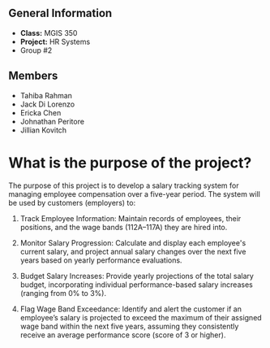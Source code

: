 ## General Information
- **Class:** MGIS 350 
- **Project:** HR Systems
- Group #2 

## Members 
- Tahiba Rahman
- Jack Di Lorenzo
- Ericka Chen
- Johnathan Peritore
- Jillian Kovitch

# What is the purpose of the project?

The purpose of this project is to develop a salary tracking system for managing employee compensation over a five-year period. The system will be used by customers (employers) to:

1) Track Employee Information: Maintain records of employees, their positions, and the wage bands (112A–117A) they are hired into.

2) Monitor Salary Progression: Calculate and display each employee's current salary, and project annual salary changes over the next five years based on yearly performance evaluations.

3) Budget Salary Increases: Provide yearly projections of the total salary budget, incorporating individual performance-based salary increases (ranging from 0% to 3%).

4) Flag Wage Band Exceedance: Identify and alert the customer if an employee’s salary is projected to exceed the maximum of their assigned wage band within the next five years, assuming they consistently receive an average performance score (score of 3 or higher).
